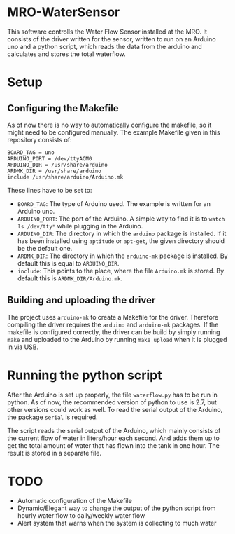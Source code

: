 # MRO-WaterSensor

This software controlls the Water Flow Sensor installed at the MRO. It consists of the driver written for the sensor, written to run on an Arduino uno and a python script, which reads the data from the arduino and calculates and stores the total waterflow.

# Setup

## Configuring the Makefile

As of now there is no way to automatically configure the makefile, so it might need to be configured manually.
The example Makefile given in this repository consists of:

```
BOARD_TAG = uno
ARDUINO_PORT = /dev/ttyACM0
ARDUINO_DIR = /usr/share/arduino
ARDMK_DIR = /usr/share/arduino
include /usr/share/arduino/Arduino.mk
```

These lines have to be set to:

* `BOARD_TAG`: The type of Arduino used. The example is written for an Arduino uno.
* `ARDUINO_PORT`: The port of the Arduino. A simple way to find it is to `watch ls /dev/tty*` while plugging in the Arduino.
* `ARDUINO_DIR`: The directory in which the `arduino` package is installed. If it has been installed using `aptitude` or `apt-get`, the given directory should be the default one.
* `ARDMK_DIR`: The directory in which the `arduino-mk` package is installed. By default this is equal to `ARDUINO_DIR`.
* `include`: This points to the place, where the file `Arduino.mk` is stored. By default this is `ARDMK_DIR/Arduino.mk`.

## Building and uploading the driver

The project uses `arduino-mk` to create a Makefile for the driver.
Therefore compiling the driver requires the `arduino` and `arduino-mk` packages.
If the makefile is configured correctly, the driver can be build by simply running `make` and uploaded to the Arduino by running `make upload` when it is plugged in via USB.

# Running the python script

After the Arduino is set up properly, the file `waterflow.py` has to be run in python.
As of now, the recommended version of python to use is 2.7, but other versions could work as well.
To read the serial output of the Arduino, the package `serial` is required.

The script reads the serial output of the Arduino, which mainly consists of the current flow of water in liters/hour each second. And adds them up to get the total amount of water that has flown into the tank in one hour. The result is stored in a separate file.

# TODO

* Automatic configuration of the Makefile
* Dynamic/Elegant way to change the output of the python script from hourly water flow to daily/weekly water flow
* Alert system that warns when the system is collecting to much water
